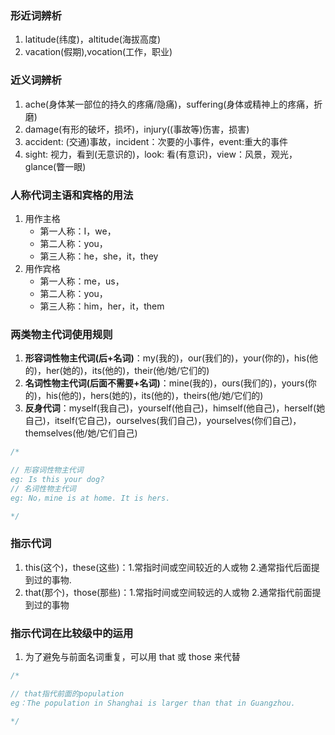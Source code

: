 ### 形近词辨析

1. latitude(纬度)，altitude(海拔高度)
2. vacation(假期),vocation(工作，职业)

### 近义词辨析

1. ache(身体某一部位的持久的疼痛/隐痛)，suffering(身体或精神上的疼痛，折磨)
2. damage(有形的破坏，损坏)，injury((事故等)伤害，损害)
3. accident: (交通)事故，incident：次要的小事件，event:重大的事件
4. sight: 视力，看到(无意识的)，look: 看(有意识)，view：风景，观光，glance(瞥一眼)

### 人称代词主语和宾格的用法

1. 用作主格
   - 第一人称：I，we，
   - 第二人称：you，
   - 第三人称：he，she，it，they
2. 用作宾格
   - 第一人称：me，us，
   - 第二人称：you，
   - 第三人称：him，her，it，them

### 两类物主代词使用规则

1. **形容词性物主代词(后+名词)**：my(我的)，our(我们的)，your(你的)，his(他的)，her(她的)，its(他的)，their(他/她/它们的)
2. **名词性物主代词(后面不需要+名词)**：mine(我的)，ours(我们的)，yours(你的)，his(他的)，hers(她的)，its(他的)，theirs(他/她/它们的)
3. **反身代词**：myself(我自己)，yourself(他自己)，himself(他自己)，herself(她自己)，itself(它自己)，ourselves(我们自己)，yourselves(你们自己)，themselves(他/她/它们自己)

```js
/*

// 形容词性物主代词
eg: Is this your dog?
// 名词性物主代词
eg: No，mine is at home. It is hers.

*/
```

### 指示代词

1. this(这个)，these(这些)：1.常指时间或空间较近的人或物 2.通常指代后面提到过的事物.
2. that(那个)，those(那些)：1.常指时间或空间较远的人或物 2.通常指代前面提到过的事物

### 指示代词在比较级中的运用

1. 为了避免与前面名词重复，可以用 that 或 those 来代替

```js
/*

// that指代前面的population
eg：The population in Shanghai is larger than that in Guangzhou.

*/
```
